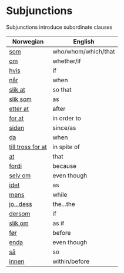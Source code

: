 # Subjunctions

Subjunctions introduce subordinate clauses

| Norwegian | English |
| --- | --- |
| [som](https://www.ordnett.no/search?language=no&phrase=som) | who/whom/which/that |
| [om](https://www.ordnett.no/search?language=no&phrase=om) | whether/if |
| [hvis](https://www.ordnett.no/search?language=no&phrase=hvis) | if |
| [når](https://www.ordnett.no/search?language=no&phrase=når) | when |
| [slik at](https://www.ordnett.no/search?language=no&phrase=slik%20at) | so that |
| [slik som](https://www.ordnett.no/search?language=no&phrase=slik%20som) | as |
| [etter at](https://www.ordnett.no/search?language=no&phrase=etter%20at) | after |
| [for at](https://www.ordnett.no/search?language=no&phrase=for%20at) | in order to |
| [siden](https://www.ordnett.no/search?language=no&phrase=siden) | since/as |
| [da](https://www.ordnett.no/search?language=no&phrase=da) | when |
| [till tross for at](https://www.ordnett.no/search?language=no&phrase=till%20tross%20for%20at) | in spite of |
| [at](https://www.ordnett.no/search?language=no&phrase=at) | that |
| [fordi](https://www.ordnett.no/search?language=no&phrase=fordi) | because |
| [selv om](https://www.ordnett.no/search?language=no&phrase=selv%20om) | even though |
| [idet](https://www.ordnett.no/search?language=no&phrase=idet) | as |
| [mens](https://www.ordnett.no/search?language=no&phrase=mens) | while |
| [jo...dess](https://www.ordnett.no/search?language=no&phrase=jo...dess) | the...the |
| [dersom](https://www.ordnett.no/search?language=no&phrase=dersom) | if |
| [slik om](https://www.ordnett.no/search?language=no&phrase=slik%20om) | as if |
| [før](https://www.ordnett.no/search?language=no&phrase=før) | before |
| [enda](https://www.ordnett.no/search?language=no&phrase=enda) | even though |
| [så](https://www.ordnett.no/search?language=no&phrase=så) | so |
| [innen](https://www.ordnett.no/search?language=no&phrase=innen) | within/before |


